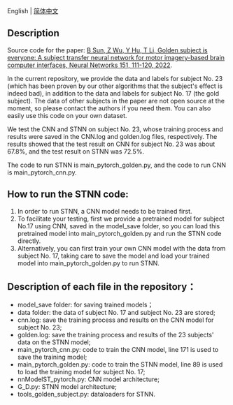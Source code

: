 English | [简体中文](https://github.com/missuo/XrayR-V2Board/blob/main/README_CN.md)

## Description
Source code for the paper: [B Sun, Z Wu, Y Hu, T Li, Golden subject is everyone: A subject transfer neural network for motor imagery-based brain computer interfaces, Neural Networks 151, 111-120, 2022](https://www.sciencedirect.com/science/article/abs/pii/S0893608022001034).

In the current repository, we provide the data and labels for subject No. 23 (which has been proven by our other algorithms that the subject's effect is indeed bad), in addition to the data and labels for subject No. 17 (the gold subject). The data of other subjects in the paper are not open source at the moment, so please contact the authors if you need them. You can also easily use this code on your own dataset.

We test the CNN and STNN on subject No. 23, whose training process and results were saved in the CNN.log and golden.log files, respectively. The results showed that the test result on CNN for subject No. 23 was about 67.8%, and the test result on STNN was 72.5%.

The code to run STNN is main_pytorch_golden.py, and the code to run CNN is main_pytorch_cnn.py.

## How to run the STNN code:

1. In order to run STNN, a CNN model needs to be trained first.
2. To facilitate your testing, first we provide a pretrained model for subject No.17 using CNN, saved in the model_save folder, so you can load this pretrained model into main_pytorch_golden.py and run the STNN code directly.
3. Alternatively, you can first train your own CNN model with the data from subject No. 17, taking care to save the model and load your trained model into main_pytorch_golden.py to run STNN.

## Description of each file in the repository：
- model_save folder: for saving trained models；
- data folder: the data of subject No. 17 and subject No. 23 are stored;
- cnn.log: save the training process and results on the CNN model for subject No. 23;
- golden.log: save the training process and results of the 23 subjects' data on the STNN model;
- main_pytorch_cnn.py: code to train the CNN model, line 171 is used to save the training model;
- main_pytorch_golden.py: code to train the STNN model, line 89 is used to load the training model for subject No. 17;
- nnModelST_pytorch.py: CNN model architecture;
- G_D.py: STNN model architecture;
- tools_golden_subject.py: dataloaders for STNN.
